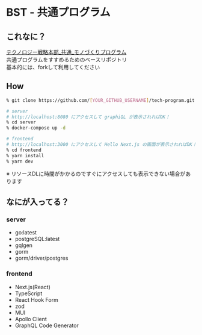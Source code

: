 # BST - 共通プログラム
## これなに？
[テクノロジー戦略本部_共通_モノづくりプログラム](https://buysell-tech.atlassian.net/wiki/spaces/TECHNOLOGY/pages/2674262528)
<br />
共通プログラムをすすめるためのベースリポジトリ
<br />
基本的には、forkして利用してください

## How
```bash
% git clone https://github.com/[YOUR_GITHUB_USERNAME]/tech-program.git

# server
# http://localhost:8080 にアクセスして graphiQL が表示されればOK！ 
% cd server 
% docker-compose up -d

# frontend
# http://localhost:3000 にアクセスして Hello Next.js の画面が表示されればOK！ 
% cd frontend 
% yarn install
% yarn dev
```
※ リソースDLに時間がかかるのですぐにアクセスしても表示できない場合があります

## なにが入ってる？

### server
- go:latest
- postgreSQL:latest
- gqlgen
- gorm
- gorm/driver/postgres

### frontend
- Next.js(React)
- TypeScript
- React Hook Form
- zod
- MUI
- Apollo Client
- GraphQL Code Generator
